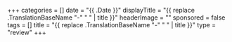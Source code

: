 +++
categories = []
date = "{{ .Date }}"
displayTitle = "{{ replace .TranslationBaseName "-" " " | title }}"
headerImage = ""
sponsored = false
tags = []
title = "{{ replace .TranslationBaseName "-" " " | title }}"
type = "review"
+++
